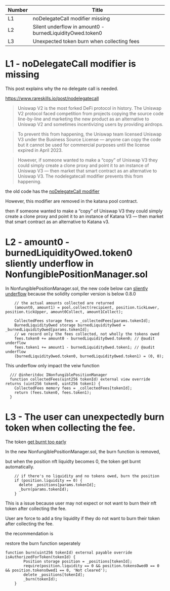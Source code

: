 | Number | Title |
|-------|-------|
| L1    | noDelegateCall modifier missing |
| L2    | Silent underflow in amount0 - burnedLiquidityOwed.token0 |
| L3    | Unexpected token burn when collecting fees |

# L1 - noDelegateCall modifier is missing

This post explains why the no delegate call is needed.

https://www.rareskills.io/post/nodelegatecall

> Uniswap V2 is the most forked DeFi protocol in history. The Uniswap V2 protocol faced competition from projects copying the source code line-by-line and marketing the new product as an alternative to Uniswap V2 and sometimes incentivizing users by providing airdrops.

> To prevent this from happening, the Uniswap team licensed Uniswap V3 under the Business Source License — anyone can copy the code but it cannot be used for commercial purposes until the license expired in April 2023.

> However, if someone wanted to make a “copy” of Uniswap V3 they could simply create a clone proxy and point it to an instance of Uniswap V3 — then market that smart contract as an alternative to Uniswap V3. The nodelegatecall modifier prevents this from happening.

the old code has the [noDelegateCall modifier](https://github.com/Uniswap/v3-core/blob/d8b1c635c275d2a9450bd6a78f3fa2484fef73eb/contracts/UniswapV3Pool.sol#L308)

However, this modifier are removed in the katana pool contract.

then if someone wanted to make a “copy” of Uniswap V3 they could simply create a clone proxy and point it to an instance of Katana V3 — then market that smart contract as an alternative to Katana v3.

# L2 - amount0 - burnedLiquidityOwed.token0 sliently underflow in NonfungiblePositionManager.sol

In NonfungiblePositionManager.sol, the new code below can [sliently underflow](https://github.com/ronin-chain/katana-v3-contracts/blob/03c80179e04f40d96f06c451ea494bb18f2a58fc/src/periphery/NonfungiblePositionManager.sol#L401) because the solidity compiler version is below 0.8.0

```solidity
    // the actual amounts collected are returned
    (amount0, amount1) = pool.collect(recipient, position.tickLower, position.tickUpper, amount0Collect, amount1Collect);

    CollectedFees storage fees = _collectedFees[params.tokenId];
    BurnedLiquidityOwed storage burnedLiquidityOwed = _burnedLiquidityOwed[params.tokenId];
    // we record only the fees collected, not wholly the tokens owed
    fees.token0 += amount0 - burnedLiquidityOwed.token0; // @audit underflow
    fees.token1 += amount1 - burnedLiquidityOwed.token1; // @audit underflow
    (burnedLiquidityOwed.token0, burnedLiquidityOwed.token1) = (0, 0);
```

This underflow only impact the veiw function 

```solidity
  /// @inheritdoc INonfungiblePositionManager
  function collectedFees(uint256 tokenId) external view override returns (uint256 token0, uint256 token1) {
    CollectedFees memory fees = _collectedFees[tokenId];
    return (fees.token0, fees.token1);
  }
```

# L3 - The user can unexpectedly burn token when collecting the fee.

The token [get burnt too early](https://github.com/ronin-chain/katana-v3-contracts/blob/03c80179e04f40d96f06c451ea494bb18f2a58fc/src/periphery/NonfungiblePositionManager.sol#L411)

In the new NonfungiblePositionManager.sol, the burn function is removed,

but when the position nft liquidty becomes 0, the token get burnt automatically.

```solidity
    // if there's no liquidity and no tokens owed, burn the position
    if (position.liquidity == 0) {
      delete _positions[params.tokenId];
      _burn(params.tokenId);
    }
```

This is a issue because user may not expect or not want to burn their nft token after collecting the fee.

User are force to add a tiny liquidity if they do not want to burn their token after collecting the fee.

the recommendation is

restore the burn function seperately

```solidity
function burn(uint256 tokenId) external payable override isAuthorizedForToken(tokenId) {
        Position storage position = _positions[tokenId];
        require(position.liquidity == 0 && position.tokensOwed0 == 0 && position.tokensOwed1 == 0, 'Not cleared');
        delete _positions[tokenId];
        _burn(tokenId);
    }
```
